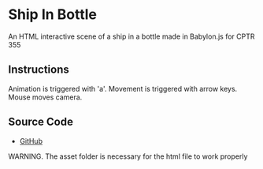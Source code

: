 # Ship In Bottle

An HTML interactive scene of a ship in a bottle made in Babylon.js for CPTR 355

## Instructions

Animation is triggered with 'a'.
Movement is triggered with arrow keys.
Mouse moves camera.

## Source Code

- [GitHub](https://github.com/Owen-Hoffman/ShipInBottle)

WARNING. The asset folder is necessary for the html file to work properly
